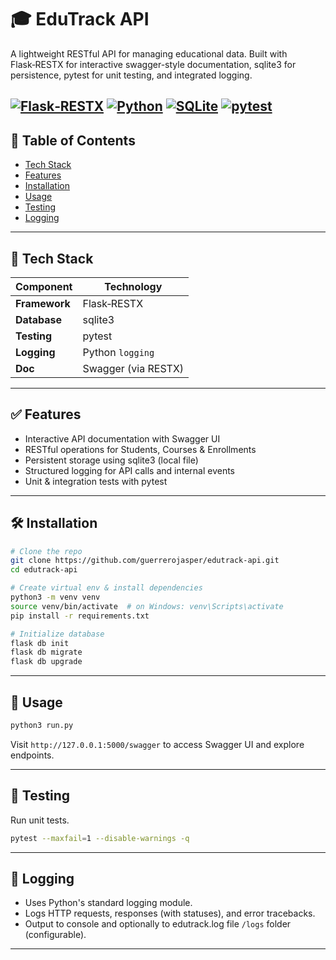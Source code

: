 # 🎓 EduTrack API

A lightweight RESTful API for managing educational data. Built with Flask‑RESTX for interactive swagger-style documentation, sqlite3 for persistence, pytest for unit testing, and integrated logging.

[![Flask‑RESTX](https://img.shields.io/badge/API-Flask--RESTX-blue.svg)]()
[![Python](https://img.shields.io/badge/python-3.10+-blue.svg)]()
[![SQLite](https://img.shields.io/badge/db-sqlite3-orange.svg)]()
[![pytest](https://img.shields.io/badge/test-pytest-green.svg)]()
---

## 🚀 Table of Contents

- [Tech Stack](#tech-stack)  
- [Features](#features)  
- [Installation](#installation)  
- [Usage](#usage)  
- [Testing](#testing)  
- [Logging](#logging)  

---

## 🧰 Tech Stack

| Component         | Technology           |
|------------------|---------------------|
| **Framework**     | Flask‑RESTX         |
| **Database**      | sqlite3             |
| **Testing**       | pytest              |
| **Logging**       | Python `logging`    |
| **Doc**           | Swagger (via RESTX) |

---

## ✅ Features
- Interactive API documentation with Swagger UI
- RESTful operations for Students, Courses & Enrollments
- Persistent storage using sqlite3 (local file)
- Structured logging for API calls and internal events
- Unit & integration tests with pytest

---

## 🛠️ Installation
```bash
# Clone the repo
git clone https://github.com/guerrerojasper/edutrack-api.git
cd edutrack-api

# Create virtual env & install dependencies
python3 -m venv venv
source venv/bin/activate  # on Windows: venv\Scripts\activate
pip install -r requirements.txt

# Initialize database
flask db init
flask db migrate
flask db upgrade

```

---

## 📌 Usage
```bash
python3 run.py
```
Visit `http://127.0.0.1:5000/swagger` to access Swagger UI and explore endpoints.

---

## 🧪 Testing
Run unit tests.
```bash
pytest --maxfail=1 --disable-warnings -q

```
---

## 📝 Logging
- Uses Python's standard logging module.
- Logs HTTP requests, responses (with statuses), and error tracebacks.
- Output to console and optionally to edutrack.log file `/logs` folder (configurable).

---


